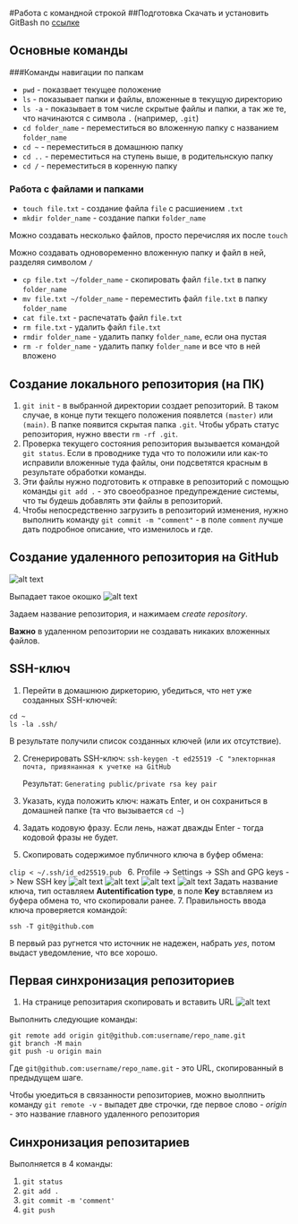 #Работа с командной строкой
##Подготовка
Скачать и установить  GitBash по [ссылке](https://git-scm.com/downloads)

## Основные команды
###Команды навигации по папкам

* `pwd` - показвает текущее положение
* `ls`  - показывает папки и файлы, вложенные в текущую директорию
* `ls -a`  - показывает в том числе скрытые файлы и папки, а так же те, что начинаются с символа `.` (например, `.git`)
* `cd folder_name` - переместиться во вложенную папку с названием `folder_name`
* `cd ~` - переместиться в домашнюю папку 
* `cd ..` - переместиться на ступень выше, в родительнскую папку
* `cd /` - переместиться в коренную папку 
### Работа с файлами и папками
* `touch file.txt` - создание файла `file` с расшиением `.txt`
* `mkdir folder_name` - создание папки `folder_name`

Можно создавать несколько файлов, просто перечисляя их после `touch`

Можно создавать одновоременно вложенную папку и файл в ней, разделяя символом `/`

* `cp file.txt ~/folder_name` - скопировать файл `file.txt` в папку `folder_name`
* `mv file.txt ~/folder_name` - переместить файл `file.txt` в папку `folder_name`
* `cat file.txt` - распечатать файл `file.txt`
* `rm file.txt`  - удалить файл `file.txt`
* `rmdir folder_name` - удалить папку `folder_name`, если она пустая
* `rm -r folder_name` - удалить папку `folder_name` и все что в ней вложено

## Создание локального репозитория (на ПК)
1. `git init`  - в выбранной директории создает репозиторий. В таком случае, в конце пути текщего положения появлется `(master)` или `(main)`. В папке появится скрытая папка `.git`. Чтобы убрать статус репозитория, нужно ввести `rm -rf .git`.
2. Проверка текущего состояния репозитория вызывается командой `git status`. Если в проводнике туда что то положили или как-то исправили вложенные туда файлы, они подсветятся красным в результате обработки команды.
3. Эти файлы нужно подготовить к отправке в репозиторий с помощью команды `git add .` - это своеобразное предупреждение системы, что ты будешь добавлять эти файлы в репозиторий.
4. Чтобы непосредственно загрузить в репозиторий изменения, нужно выполнить команду `git commit -m "comment"` - в поле `comment` лучше дать подробное описание, что изменилось и где.

## Создание удаленного репозитория на GitHub
![alt text](Снимок1.png)

Выпадает такое окошко
![alt text](pics/Снимок2.PNG)

Задаем название репозитория, и нажимаем *create repository*.

**Важно** в удаленном репозитории не создавать никаких вложенных файлов.

## SSH-ключ
1. Перейти в домашнюю диркеторию, убедиться, что нет уже созданных SSH-ключей:
```
cd ~
ls -la .ssh/
```
В результате получили список созданных ключей (или их отсутствие).

2. Сгенерировать SSH-ключ:
`ssh-keygen -t ed25519 -C "электорнная почта, привянанная к учетке на GitHub`

    Результат:
`Generating public/private rsa key pair`

3. Указать, куда положить ключ: нажать Enter, и он сохраниться в домашней папке (та что вызывается `cd ~`)

4. Задать кодовую фразу. Если лень, нажат дважды Enter - тогда кодовой фразы не будет.

5. Скопировать содержимое публичного ключа в буфер обмена: 

`clip < ~/.ssh/id_ed25519.pub `
6. Profile -> Settings -> SSh and GPG keys -> New SSH key
![alt text](pics/Снимок3.JPG)
![alt text](pics/Снимок4.JPG)
![alt text](pics/Снимок5.JPG)
![alt text](pics/Снимок6.JPG)
Задать название ключа, тип оставляем **Autentification type**, в поле **Key** вставляем из буфера обмена то, что скопировали ранее.
7. Правильность ввода ключа проверяется командой:

`ssh -T git@github.com`

В первый раз ругнется что источник не надежен, набрать *yes*, потом выдаст уведомление, что все хорошо.

## Первая синхронизация репозиториев
1. На странице репозитария скопировать и вставить URL
![alt text](pics/Снимок7.JPG)

Выполнить следующие команды:
```
git remote add origin git@github.com:username/repo_name.git
git branch -M main
git push -u origin main
```
Где `git@github.com:username/repo_name.git` - это URL, скопированный в предыдущем шаге.

Чтобы уюедиться в связанности репозиториев, можно выолпнить команду `git remote -v` - выпадет две строчки, где первое слово - *origin* - это название главного удаленного репозитория

## Синхронизация репозитариев
Выполняется в 4 команды:
1. `git status`
2. `git add .`
3. `git commit -m 'comment'`
4. `git push`